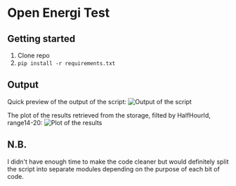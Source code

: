 # Open Energi Test

## Getting started
1. Clone repo
2. `pip install -r requirements.txt`

## Output
Quick preview of the output of the script:
![Output of the script](https://i.imgur.com/F0PAPjo.png "Output of the script")

The plot of the results retrieved from the storage, filted by HalfHourId, range14-20:
![Plot of the results](https://i.imgur.com/4y7Yfd1.png "Plot of the results")

## N.B.
I didn't have enough time to make the code cleaner but would definitely split the script into separate modules depending on the purpose of each bit of code.
